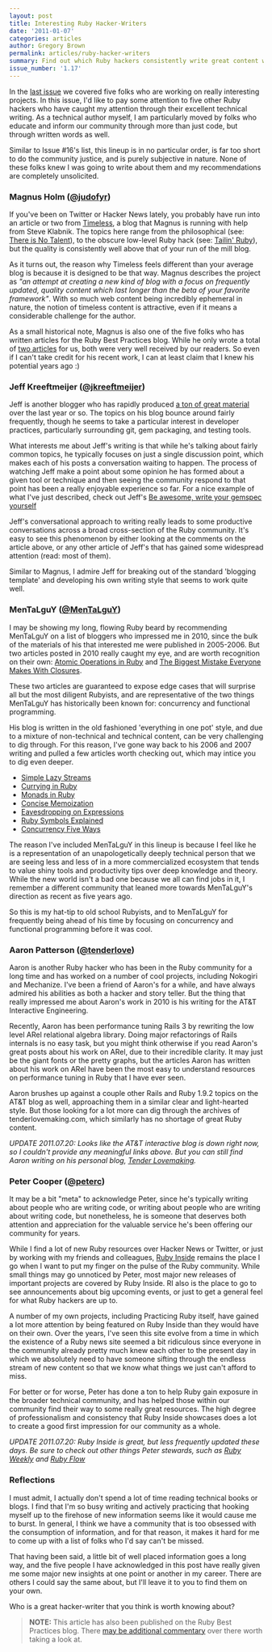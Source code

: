 ```yaml
---
layout: post
title: Interesting Ruby Hacker-Writers
date: '2011-01-07'
categories: articles
author: Gregory Brown
permalink: articles/ruby-hacker-writers
summary: Find out which Ruby hackers consistently write great content worth reading.
issue_number: '1.17'
---
```


In the [last issue](http://practicingruby.com/articles/ruby-hackers) we covered five folks who are working on really interesting projects. In this issue, I'd like to pay some attention to five other Ruby hackers who have caught my attention through their excellent technical writing. As a technical author myself, I am particularly moved by folks who educate and inform our community through more than just code, but through written words as well.

Similar to Issue #16's list, this lineup is in no particular order, is far too short to do the community justice, and is purely subjective in nature. None of these folks knew I was going to write about them and my recommendations are completely unsolicited.

### Magnus Holm ([@judofyr](http://twitter.com/judofyr))

If you've been on Twitter or Hacker News lately, you probably have run into an article or two from [Timeless](http://timelessrepo.com), a blog that Magnus is running with help from Steve Klabnik. The topics here range from the philosophical (see: [There is No Talent](http://timelessrepo.com/there-is-no-talent)), to the obscure low-level Ruby hack (see: [Tailin' Ruby](http://timelessrepo.com/tailin-ruby)), but the quality is consistently well above that of your run of the mill blog.

As it turns out, the reason why Timeless feels different than your average blog is because it is designed to be that way. Magnus describes the project as <i>"an attempt at creating a new kind of blog with a focus on frequently updated, quality content which last longer than the beta of your favorite framework"</i>. With so much web content being incredibly ephemeral in nature, the notion of timeless content is attractive, even if it means a considerable challenge for the author.

As a small historical note, Magnus is also one of the five folks who has written articles for the Ruby Best Practices blog. While he only wrote a total of [two articles](http://blog.rubybestpractices.com/posts/judofyr/index.html) for us, both were very well received by our readers. So even if I can't take credit for his recent work, I can at least claim that I knew his potential years ago :)

### Jeff Kreeftmeijer ([@jkreeftmeijer](http://twitter.com/jkreeftmeijer))

Jeff is another blogger who has rapidly produced [a ton of great material](http://jeffkreeftmeijer.com/archive/) over the last year or so. The topics on his blog bounce around fairly frequently, though he seems to take a particular interest in developer practices, particularly surrounding git, gem packaging, and testing tools.

What interests me about Jeff's writing is that while he's talking about fairly common topics, he typically focuses on just a single discussion point, which makes each of his posts a conversation waiting to happen. The process of watching Jeff make a point about some opinion he has formed about a given tool or technique and then seeing the community respond to that point has been a really enjoyable experience so far. For a nice example of what I've just described, check out Jeff's [Be awesome, write your gemspec yourself](http://jeffkreeftmeijer.com/2010/be-awesome-write-your-gemspec-yourself/)

Jeff's conversational approach to writing really leads to some productive conversations across a broad cross-section of the Ruby community. It's easy to see this phenomenon by either looking at the comments on the article above, or any other article of Jeff's that has gained some widespread attention (read: most of them).

Similar to Magnus, I admire Jeff for breaking out of the standard 'blogging template' and developing his own writing style that seems to work quite well.

### MenTaLguY ([@MenTaLguY](http://twitter.com/#!/MenTaLguY))

I may be showing my long, flowing Ruby beard by recommending MenTaLguY on a list of bloggers who impressed me in 2010, since the bulk of the materials of his that interested me were published in 2005-2006. But two articles posted in 2010 really caught my eye, and are worth recognition on their own: [Atomic Operations in Ruby](http://moonbase.rydia.net/mental/blog/programming/atomic-operations-in-ruby.html) and [The Biggest Mistake Everyone Makes With Closures](http://moonbase.rydia.net/mental/blog/programming/the-biggest-mistake-everyone-makes-with-closures.html).

These two articles are guaranteed to expose edge cases that will surprise all but the most diligent Rubyists, and are representative of the two things MenTaLguY has historically been known for: concurrency and functional programming.

His blog is written in the old fashioned 'everything in one pot' style, and due to a mixture of non-technical and technical content, can be very challenging to dig through. For this reason, I've gone way back to his 2006 and 2007 writing and pulled a few articles worth checking out, which may intice you to dig even deeper.

* [Simple Lazy Streams](http://moonbase.rydia.net/mental/blog/programming/simple-lazy-streams.html) 
* [Currying in Ruby](http://moonbase.rydia.net/mental/blog/programming/currying-in-ruby.html) 
* [Monads in Ruby](http://moonbase.rydia.net/mental/writings/programming/monads-in-ruby/)
* [Concise Memoization](http://moonbase.rydia.net/mental/blog/programming/concise-memoization.html)
* [Eavesdropping on Expressions](http://moonbase.rydia.net/mental/blog/programming/eavesdropping-on-expressions.html) 
* [Ruby Symbols Explained](http://moonbase.rydia.net/mental/blog/programming/ruby-symbols-explained.html)
* [Concurrency Five Ways](http://moonbase.rydia.net/mental/blog/programming/concurrency-five-ways.html)

The reason I've included MenTaLguY in this lineup is because I feel like he is a representation of an unapologetically deeply technical person that we are seeing less and less of in a more commercialized ecosystem that tends to value shiny tools and productivity tips over deep knowledge and theory. While the new world isn't a bad one because we all can find jobs in it, I remember a different community that leaned more towards MenTaLguY's direction as recent as five years ago.

So this is my hat-tip to old school Rubyists, and to MenTaLguY for frequently being ahead of his time by focusing on concurrency and functional programming before it was cool.

### Aaron Patterson ([@tenderlove](http://twitter.com/tenderlove))

Aaron is another Ruby hacker who has been in the Ruby community for a long time and has worked on a number of cool projects, including Nokogiri and Mechanize. I've been a friend of Aaron's for a while, and have always admired his abilities as both a hacker and story teller. But the thing that really impressed me about Aaron's work in 2010 is his writing for the AT&T Interactive Engineering.

Recently, Aaron has been performance tuning Rails 3 by rewriting the low level ARel relational algebra library. Doing major refactorings of Rails internals is no easy task, but you might think otherwise if you read Aaron's great posts about his work on ARel, due to their incredible clarity. It may just be the giant fonts or the pretty graphs, but the articles Aaron has written about his work on ARel have been the most easy to understand resources on performance tuning in Ruby that I have ever seen.

Aaron brushes up against a couple other Rails and Ruby 1.9.2 topics on the AT&T blog as well, approaching them in a similar clear and light-hearted style. But those looking for a lot more can dig through the archives of tenderlovemaking.com, which similarly has no shortage of great Ruby content.

<i>UPDATE 2011.07.20: Looks like the AT&T interactive blog is down right now, so I couldn't provide any meaningful links above. But you can still find Aaron writing on his personal blog, [Tender Lovemaking](http://tenderlovemaking.com).</i>

### Peter Cooper ([@peterc](http://twitter.com/peterc))

It may be a bit "meta" to acknowledge Peter, since he's typically writing about people who are writing code, or writing about people who are writing about writing code, but nonetheless, he is someone that deserves both attention and appreciation for the valuable service he's been offering our community for years.

While I find a lot of new Ruby resources over Hacker News or Twitter, or just by working with my friends and colleagues, [Ruby Inside](http://rubyinside.com) remains the place I go when I want to put my finger on the pulse of the Ruby community. While small things may go unnoticed by Peter, most major new releases of important projects are covered by Ruby Inside. RI also is the place to go to see announcements about big upcoming events, or just to get a general feel for what Ruby hackers are up to.

A number of my own projects, including Practicing Ruby itself, have gained a lot more attention by being featured on Ruby Inside than they would have on their own. Over the years, I've seen this site evolve from a time in which the existence of a Ruby news site seemed a bit ridiculous since everyone in the community already pretty much knew each other to the present day in which we absolutely need to have someone sifting through the endless stream of new content so that we know what things we just can't afford to miss.

For better or for worse, Peter has done a ton to help Ruby gain exposure in the broader technical community, and has helped those within our community find their way to some really great resources. The high degree of professionalism and consistency that Ruby Inside showcases does a lot to create a good first impression for our community as a whole.

<i>UPDATE 2011.07.20: Ruby Inside is great, but less frequently updated these days. Be sure to check out other things Peter stewards, such as [Ruby Weekly](http://rubyweekly.com/) and [Ruby Flow](http://rubyflow.com)</i>

### Reflections

I must admit, I actually don't spend a lot of time reading technical books or blogs. I find that I'm so busy writing and actively practicing that hooking myself up to the firehose of new information seems like it would cause me to burst. In general, I think we have a community that is too obsessed with the consumption of information, and for that reason, it makes it hard for me to come up with a list of folks who I'd say can't be missed.

That having been said, a little bit of well placed information goes a long way, and the five people I have acknowledged in this post have really given me some major new insights at one point or another in my career. There are others I could say the same about, but I'll leave it to you to find them on your own.

Who is a great hacker-writer that you think is worth knowing about?

  
> **NOTE:** This article has also been published on the Ruby Best Practices blog. There [may be additional commentary](http://blog.rubybestpractices.com/posts/gregory/049-issues-17-interesting-ruby-writers.html#disqus_thread) 
over there worth taking a look at.
